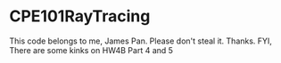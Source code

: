 # CPE101RayTracing

This code belongs to me, James Pan. Please don't steal it. Thanks. 
FYI, There are some kinks on HW4B Part 4 and 5
